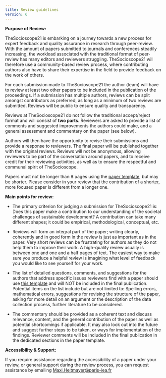 ```yaml
---
title: Review guidelines
version: 6
---
```


**Purpose of Review:**

TheSocioscope21 is embarking on a journey towards a new process for expert feedback and quality assurance in research through peer-review. With the amount of papers submitted to journals and conferences steadily increasing, the workload associated with the traditional format of peer-review has many editors and reviewers struggling. TheSocioscope21 will therefore use a community-based review process, where contributing authors also have to share their expertise in the field to provide feedback on the work of others.

For each submission made to TheSocioscope21 the author (team) will have to review at least two other papers to be included in the publication of the proceedings. If a submission has multiple authors, reviews can be split amongst contributors as preferred, as long as a minimum of two reviews are submitted. Reviews will be public to ensure quality and transparency.

Reviews at TheSocioscope21 do not follow the traditional accept/reject format and will consist of **two parts**. Reviewers are asked to provide a list of comments and suggested improvements the authors could make, and a general assessment and commentary on the paper (see below).

Authors will then have the opportunity to revise their submissions and provide a response to reviewers. The final paper will be published together with the original reviews. Reviews will not be anonymous, allowing reviewers to be part of the conversation around papers, and to receive credit for their reviewing activities, as well as to ensure the respectful and communal spirit of TheSocioscope.

Papers must not be longer than 8 pages using the <a target="_blank" href="/conference/TheSocioscope21_Full_Paper_Template.docx">paper template</a>, but may be shorter. Please consider in your review that the contribution of a shorter, more focused paper is different from a longer one.

**Main points for review:**

- The primary criterion for judging a submission for TheSocioscope21 is: Does this paper make a contribution to our understanding of the societal challenges of sustainable development? A contribution can take many different shapes; it could be empirical, methodological, conceptual, etc.

- Reviews will form an integral part of the paper; writing clearly, coherently and in good form in the review is just as important as in the paper. Very short reviews can be frustrating for authors as they do not help them to improve their work. A high-quality review usually is between one and one and a half pages of text. The easiest way to make sure you produce a helpful review is imagining what level of feedback you would like to see yourself for your work.

- The list of detailed questions, comments, and suggestions for the authors that address specific issues reviewers find with a paper should use <a target="_blank" href="https://thesocioscope.org/conference/TheSocioscope21_Review_Template.docx">this template</a> and will NOT be included in the final publication. Potential items on the list include but are not limited to: Spelling errors, mathematical errors, suggestions for revising the structure of the paper, asking for more detail on an argument or the description of the data collection process, further literature to be considered.

- The commentary should be provided as a coherent text and discuss relevance, content, and the general contribution of the paper as well as potential shortcomings if applicable. It may also look out into the future and suggest further steps to be taken, or ways for implementation of the findings. Reviewer comments will be included in the final publication in the dedicated sections in the paper template.

**Accessibility & Support:**

If you require assistance regarding the accessibility of a paper under your review, or general support during the review process, you can request assistance by emailing Maxi.Heitmayer@paris-iea.fr
